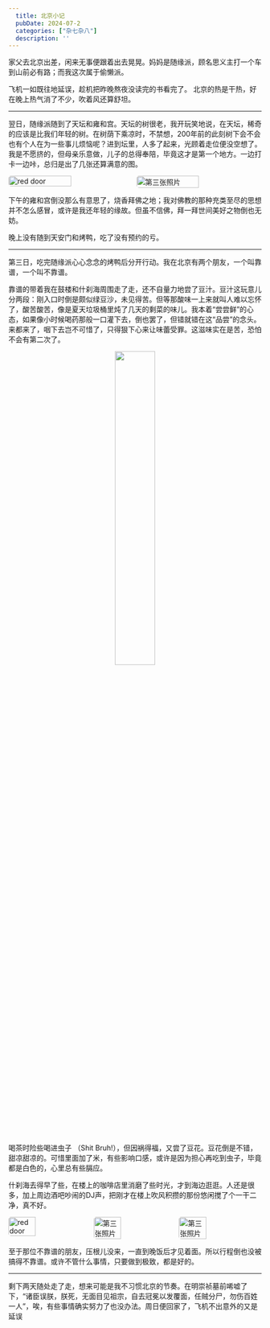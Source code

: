 ```yaml
---
  title: 北京小记
  pubDate: 2024-07-2
  categories: ["杂七杂八"]
  description: ''
---
```


家父去北京出差，闲来无事便跟着出去晃晃。妈妈是随缘派，顾名思义主打一个车到山前必有路；而我这次属于偷懒派。

飞机一如既往地延误，趁机把昨晚熬夜没读完的书看完了。 北京的热是干热，好在晚上热气消了不少，吹着风还算舒坦。

---

翌日，随缘派随到了天坛和雍和宫。天坛的树很老，我开玩笑地说，在天坛，稀奇的应该是比我们年轻的树。在树荫下乘凉时，不禁想，200年前的此刻树下会不会也有个人在为一些事儿烦恼呢？进到坛里，人多了起来，光顾着走位便没空想了。我是不愿挤的，但母亲乐意做，儿子的总得奉陪，毕竟这才是第一个地方。一边打卡一边咔，总归是出了几张还算满意的图。

<div style="display: flex; gap: 5px;">
  <img src="/pics/Beijing/红门.jpg" alt="red door" style="width: 50%; height: auto; border-radius: 5px;">
  <img src="/pics/Beijing/绿.jpg" alt="第三张照片" style="width: 50%; height: auto; border-radius: 5px;">
</div>

下午的雍和宫倒没那么有意思了，烧香拜佛之地；我对佛教的那种充类至尽的思想并不怎么感冒，或许是我还年轻的缘故。但虽不信佛，拜一拜世间美好之物倒也无妨。

晚上没有随到天安门和烤鸭，吃了没有预约的亏。

---

第三日，吃完随缘派心心念念的烤鸭后分开行动。我在北京有两个朋友，一个叫靠谱，一个叫不靠谱。

靠谱的带着我在鼓楼和什刹海周围走了走，还不自量力地尝了豆汁。豆汁这玩意儿分两段：刚入口时倒是颇似绿豆沙，未见得苦。但等那酸味一上来就叫人难以忘怀了，酸苦酸苦，像是夏天垃圾桶里炖了几天的剩菜的味儿。我本着“尝尝鲜”的心态，如果像小时候喝药那般一口灌下去，倒也罢了，但错就错在这“品尝”的念头。来都来了，咽下去岂不可惜了，只得狠下心来让味蕾受罪。这滋味实在是苦，恐怕不会有第二次了。

<div style="text-align: center;">
  <img src="/pics/Beijing/豆汁.jpg" alt="" style="width: 40%; height: auto; border-radius: 5px;  margin-left: auto;
  margin-right: auto;">
</div>

喝茶时险些喝进虫子 （Shit Bruh!），但因祸得福，又尝了豆花。豆花倒是不错，甜凉甜凉的。可惜里面加了米，有些影响口感，或许是因为担心再吃到虫子，毕竟都是白色的，心里总有些膈应。

什刹海去得早了些，在楼上的咖啡店里消磨了些时光，才到海边逛逛。人还是很多，加上周边酒吧吵闹的DJ声，把刚才在楼上吹风积攒的那份悠闲搅了个一干二净，真不好。

<div style="display: flex; gap: 5px;">
  <img src="/pics/Beijing/窗.jpg" alt="red door" style="width: 33%; height: auto; border-radius: 5px;">
  <img src="/pics/Beijing/楼.jpg" alt="第三张照片" style="width: 33%; height: auto; border-radius: 5px;">
  <img src="/pics/Beijing/钉子.jpg" alt="第三张照片" style="width: 33%; height: auto; border-radius: 5px;">
</div>

至于那位不靠谱的朋友，压根儿没来，一直到晚饭后才见着面。所以行程倒也没被搞得不靠谱。或许不管什么事情，只要做到极致，都是好的。

---

剩下两天随处走了走，想来可能是我不习惯北京的节奏。在明崇祯墓前唏嘘了下，“诸臣误朕，朕死，无面目见祖宗，自去冠冕以发覆面，任贼分尸，勿伤百姓一人”，唉，有些事情确实努力了也没办法。周日便回家了，飞机不出意外的又是延误